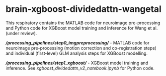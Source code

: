 # brain-xgboost-dividedattn-wangetal

This respiratory contains the MATLAB code for neuroimage pre-processing and Python code for XGBoost model training and inference for Wang et al. (under review).

**_/processing_pipelines/step0_imgpreprocessing/_** - MATLAB code for neuroimage pre-processing (motion correction and co-registration steps) and individual (first-level) GLM analysis steps for XGBoost modelling.

**_/processing_pipelines/step1_xgboost/_** - XGBoost model training and inference. See _xgboost_dividedattn_v2_notebook.ipynb_ for Python code.
